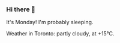 ### Hi there :wave:

It's Monday! I'm probably sleeping.

Weather in Toronto: partly cloudy, at +15°C.
